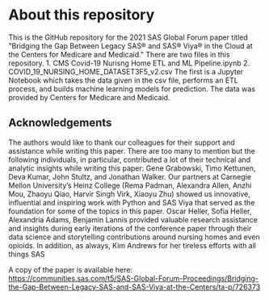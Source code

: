 # About this repository
This is the GitHub repository for the 2021 SAS Global Forum paper titled "Bridging the Gap Between Legacy SAS® and SAS® Viya® in the Cloud at the Centers for Medicare and Medicaid."
There are two files in this repository. 
	1. CMS Covid-19 Nurisng Home ETL and ML Pipeline.ipynb
	2. COVID_19_NURSING_HOME_DATASET3F5_v2.csv
The first is a Jupyter Notebook which takes the data given in the csv file, performs an ETL process, and builds machine learning models for prediction. The data was provided by Centers for Medicare and Medicaid.

## Acknowledgements
The authors would like to thank our colleagues for their support and assistance while writing this paper. There are too many to mention but the following individuals, in particular, contributed a lot of their technical and analytic insights while writing this paper: Gene Grabowski, Timo Kettunen, Deva Kumar, John Stultz, and Jonathan Walker. Our partners at Carnegie Mellon University’s Heinz College (Rema Padman, Alexandra Allen, Anzhi Mou, Zhaoyu Qiao, Harvir Singh Virk, Xiaoyu Zhu) showed us innovative, influential and inspiring work with Python and SAS Viya that served as the foundation for some of the topics in this paper. Oscar Heller, Sofia Heller, Alexandria Adams, Benjamin Lannis provided valuable research assistance and insights during early iterations of the conference paper through their data science and storytelling contributions around nursing homes and even opioids. In addition, as always, Kim Andrews for her tireless efforts with all things SAS 

A copy of the paper is available here:<BR>
https://communities.sas.com/t5/SAS-Global-Forum-Proceedings/Bridging-the-Gap-Between-Legacy-SAS-and-SAS-Viya-at-the-Centers/ta-p/726373
